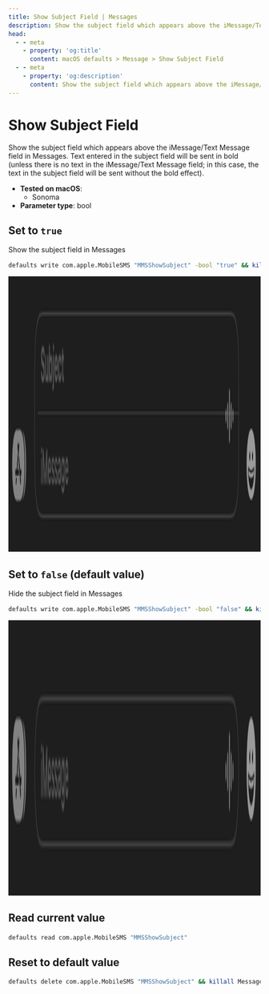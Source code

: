 ```yaml
---
title: Show Subject Field | Messages
description: Show the subject field which appears above the iMessage/Text Message field in Messages. Text entered in the subject field will be sent in bold (unless there is no text in the iMessage/Text Message field; in this case, the text in the subject field will be sent without the bold effect).
head:
  - - meta
    - property: 'og:title'
      content: macOS defaults > Message > Show Subject Field
  - - meta
    - property: 'og:description'
      content: Show the subject field which appears above the iMessage/Text Message field in Messages. Text entered in the subject field will be sent in bold (unless there is no text in the iMessage/Text Message field; in this case, the text in the subject field will be sent without the bold effect).
---
```


# Show Subject Field

Show the subject field which appears above the iMessage/Text Message field in Messages. Text entered in the subject field will be sent in bold (unless there is no text in the iMessage/Text Message field; in this case, the text in the subject field will be sent without the bold effect).

<!-- break lists -->

- **Tested on macOS**:
  - Sonoma
- **Parameter type**: bool

## Set to `true`

Show the subject field in Messages

```bash
defaults write com.apple.MobileSMS "MMSShowSubject" -bool "true" && killall Messages
```

<img
  src="./images/show-subject-field/true.png"
  alt="Messages app with subject field showing"
  height="550"
/>

## Set to `false` (default value)

Hide the subject field in Messages

```bash
defaults write com.apple.MobileSMS "MMSShowSubject" -bool "false" && killall Messages
```

<img
  src="./images/show-subject-field/false.png"
  alt="Messages app with subject field hidden"
  height="550"
/>

## Read current value

```bash
defaults read com.apple.MobileSMS "MMSShowSubject"
```

## Reset to default value

```bash
defaults delete com.apple.MobileSMS "MMSShowSubject" && killall Messages
```
